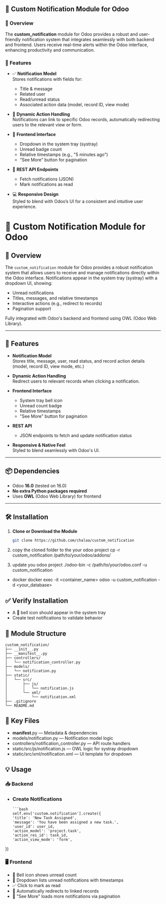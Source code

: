 ## 🔔 Custom Notification Module for Odoo

### 📘 Overview

The **custom_notification** module for Odoo provides a robust and user-friendly notification system that integrates seamlessly with both backend and frontend. Users receive real-time alerts within the Odoo interface, enhancing productivity and communication.

### 🚀 Features

- ✅ **Notification Model**  
  Stores notifications with fields for:
  - Title & message
  - Related user
  - Read/unread status
  - Associated action data (model, record ID, view mode)

- 🔗 **Dynamic Action Handling**  
  Notifications can link to specific Odoo records, automatically redirecting users to the relevant view or form.

- 💬 **Frontend Interface**  
  - Dropdown in the system tray (systray)  
  - Unread badge count  
  - Relative timestamps (e.g., "5 minutes ago")  
  - “See More” button for pagination

- 🔄 **REST API Endpoints**  
  - Fetch notifications (JSON)  
  - Mark notifications as read

- 💻 **Responsive Design**  
  Styled to blend with Odoo’s UI for a consistent and intuitive user experience.
# 🔔 Custom Notification Module for Odoo

## 📘 Overview

The `custom_notification` module for Odoo provides a robust notification system that allows users to receive and manage notifications directly within the Odoo interface. Notifications appear in the system tray (systray) with a dropdown UI, showing:

- Unread notifications
- Titles, messages, and relative timestamps
- Interactive actions (e.g., redirect to records)
- Pagination support

Fully integrated with Odoo's backend and frontend using OWL (Odoo Web Library).

---

## 🚀 Features

- **Notification Model**  
  Stores title, message, user, read status, and record action details (model, record ID, view mode, etc.)

- **Dynamic Action Handling**  
  Redirect users to relevant records when clicking a notification.

- **Frontend Interface**  
  - System tray bell icon  
  - Unread count badge  
  - Relative timestamps  
  - "See More" button for pagination

- **REST API**  
  - JSON endpoints to fetch and update notification status

- **Responsive & Native Feel**  
  Styled to blend seamlessly with Odoo's UI.

---

## 📦 Dependencies

- Odoo **16.0** (tested on 16.0)
- **No extra Python packages required**
- Uses **OWL** (Odoo Web Library) for frontend

---

## 🛠️ Installation

1. **Clone or Download the Module**
   ```bash
   git clone https://github.com/chalaa/custom_notification

2. copy the cloned folder to the your odoo project
    cp -r custom_notification /path/to/your/odoo/addons/

3. update you odoo project
    ./odoo-bin -c /path/to/your/odoo.conf -u custom_notification
- docker
    docker exec -it <container_name> odoo -u custom_notification -d <your_database>


## ✅ Verify Installation
- A 🔔 bell icon should appear in the system tray
- Create test notifications to validate behavior

## 📁 Module Structure

    custom_notification/
    ├── __init__.py
    ├── __manifest__.py
    ├── controllers/
    │   └── notification_controller.py
    ├── models/
    │   └── notification.py
    ├── static/
    │   └── src/
    │       ├── js/
    │       │   └── notification.js
    │       └── xml/
    │           └── notification.xml
    ├── .gitignore
    └── README.md

## 🔑 Key Files
- __manifest__.py — Metadata & dependencies
- models/notification.py — Notification model logic
- controllers/notification_controller.py — API route handlers
- static/src/js/notification.js — OWL logic for systray dropdown
- static/src/xml/notification.xml — UI template for dropdown

## 💡 Usage
### 📥 Backend
- ### Create Notifications
    ```
    ```bash
    self.env['custom.notification'].create({
    'title': 'New Task Assigned',
    'message': 'You have been assigned a new task.',
    'user_id': user_id,
    'action_model': 'project.task',
    'action_res_id': task_id,
    'action_view_mode': 'form',
})


### 🖥️ Frontend
- 🔔 Bell icon shows unread count
- 📩 Dropdown lists unread notifications with timestamps
- ✅ Click to mark as read
- 📄 Automatically redirects to linked records
- 📜 "See More" loads more notifications via pagination
